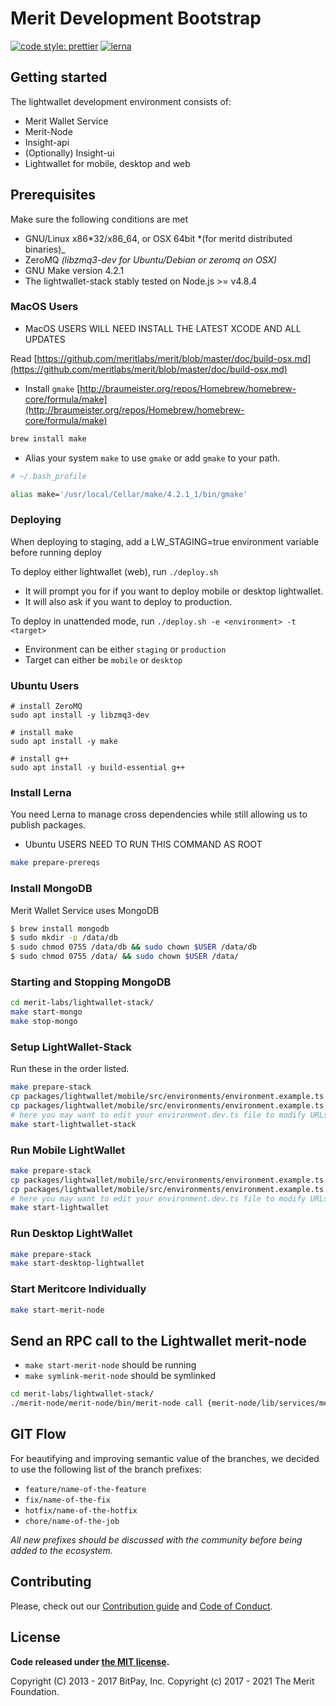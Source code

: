# Merit Development Bootstrap

[![code style: prettier](https://img.shields.io/badge/code_style-prettier-ff69b4.svg?style=flat-square)](https://github.com/prettier/prettier)
[![lerna](https://img.shields.io/badge/maintained%20with-lerna-cc00ff.svg)](https://lerna.js.org/)

## Getting started

The lightwallet development environment consists of:

- Merit Wallet Service
- Merit-Node
- Insight-api
- (Optionally) Insight-ui
- Lightwallet for mobile, desktop and web

## Prerequisites

Make sure the following conditions are met

- GNU/Linux x86*32/x86_64, or OSX 64bit *(for meritd distributed binaries)\_
- ZeroMQ _(libzmq3-dev for Ubuntu/Debian or zeromq on OSX)_
- GNU Make version 4.2.1
- The lightwallet-stack stably tested on Node.js >= v4.8.4

### MacOS Users

- MacOS USERS WILL NEED INSTALL THE LATEST XCODE AND ALL UPDATES

Read [https://github.com/meritlabs/merit/blob/master/doc/build-osx.md](https://github.com/meritlabs/merit/blob/master/doc/build-osx.md)

- Install `gmake` [http://braumeister.org/repos/Homebrew/homebrew-core/formula/make](http://braumeister.org/repos/Homebrew/homebrew-core/formula/make)

```sh
brew install make
```

- Alias your system `make` to use `gmake` or add `gmake` to your path.

```sh
# ~/.bash_profile

alias make='/usr/local/Cellar/make/4.2.1_1/bin/gmake'
```

### Deploying

When deploying to staging, add a LW_STAGING=true environment variable before running deploy

To deploy either lightwallet (web), run `./deploy.sh`

- It will prompt you for if you want to deploy mobile or desktop lightwallet.
- It will also ask if you want to deploy to production.

To deploy in unattended mode, run `./deploy.sh -e <environment> -t <target>`

- Environment can be either `staging` or `production`
- Target can either be `mobile` or `desktop`

### Ubuntu Users

```
# install ZeroMQ
sudo apt install -y libzmq3-dev

# install make
sudo apt install -y make

# install g++
sudo apt install -y build-essential g++
```

### Install Lerna

You need Lerna to manage cross dependencies while still allowing us to publish packages.

- Ubuntu USERS NEED TO RUN THIS COMMAND AS ROOT

```bash
make prepare-prereqs
```

### Install MongoDB

Merit Wallet Service uses MongoDB

```bash
$ brew install mongodb
$ sudo mkdir -p /data/db
$ sudo chmod 0755 /data/db && sudo chown $USER /data/db
$ sudo chmod 0755 /data/ && sudo chown $USER /data/
```

### Starting and Stopping MongoDB

```sh
cd merit-labs/lightwallet-stack/
make start-mongo
make stop-mongo
```

### Setup LightWallet-Stack

Run these in the order listed.

```sh
make prepare-stack
cp packages/lightwallet/mobile/src/environments/environment.example.ts packages/lightwallet/mobile/src/environments/environment.dev.ts
cp packages/lightwallet/mobile/src/environments/environment.example.ts packages/lightwallet/mobile/src/environments/environment.ts
# here you may want to edit your environment.dev.ts file to modify URLs
make start-lightwallet-stack
```

### Run Mobile LightWallet

```sh
make prepare-stack
cp packages/lightwallet/mobile/src/environments/environment.example.ts packages/lightwallet/mobile/src/environments/environment.dev.ts
cp packages/lightwallet/mobile/src/environments/environment.example.ts packages/lightwallet/mobile/src/environments/environment.ts
# here you may want to edit your environment.dev.ts file to modify URLs
make start-lightwallet
```

### Run Desktop LightWallet

```sh
make prepare-stack
make start-desktop-lightwallet
```

### Start Meritcore Individually

```sh
make start-merit-node
```

## Send an RPC call to the Lightwallet merit-node

- `make start-merit-node` should be running
- `make symlink-merit-node` should be symlinked

```sh
cd merit-labs/lightwallet-stack/
./merit-node/merit-node/bin/merit-node call {merit-node/lib/services/meritd.js rpc_command_here}
```

## GIT Flow

For beautifying and improving semantic value of the branches, we decided to use the following list of the branch prefixes:

- `feature/name-of-the-feature`
- `fix/name-of-the-fix`
- `hotfix/name-of-the-hotfix`
- `chore/name-of-the-job`

_All new prefixes should be discussed with the community before being added to the ecosystem._

## Contributing

Please, check out our [Contribution guide](https://github.com/meritlabs/lightwallet-stack/blob/master/CONTRIBUTING.md) and [Code of Conduct](https://github.com/meritlabs/lightwallet-stack/blob/master/CODE_OF_CONDUCT.md).

## License

**Code released under [the MIT license](https://github.com/meritlabs/lightwallet-stack/blob/master/LICENSE).**

Copyright (C) 2013 - 2017 BitPay, Inc.
Copyright (c) 2017 - 2021 The Merit Foundation.
